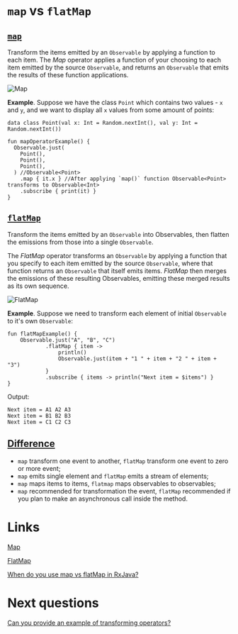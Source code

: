 # `map` vs `flatMap`

## [`map`](https://reactivex.io/documentation/operators/map.html)
Transform the items emitted by an `Observable` by applying a function to each item. The *Map* operator applies a function of your choosing to each item emitted by the source `Observable`, and returns an `Observable` that emits the results of these function applications.

![](./res/transforming_map.png "Map")

**Example**. Suppose we have the class `Point` which contains two values - `x` and `y`, and we want to display all `x` values from some amount of points: 
```
data class Point(val x: Int = Random.nextInt(), val y: Int = Random.nextInt())

fun mapOperatorExample() {
  Observable.just(
    Point(),
    Point(),
    Point(),
  ) //Observable<Point>
    .map { it.x } //After applying `map()` function Observable<Point> transforms to Observable<Int>
    .subscribe { print(it) }
}
```

## [`flatMap`](https://reactivex.io/documentation/operators/flatmap.html)
Transform the items emitted by an `Observable` into Observables, then flatten the emissions from those into a single `Observable`.

The *FlatMap* operator transforms an `Observable` by applying a function that you specify to each item emitted by the source `Observable`, where that function returns an `Observable` that itself emits items. *FlatMap* then merges the emissions of these resulting Observables, emitting these merged results as its own sequence.

![](./res/transforming_flatMap.png "FlatMap")

**Example**. Suppose we need to transform each element of initial `Observable` to it's own `Observable`: 

```
fun flatMapExample() {
    Observable.just("A", "B", "C")
            .flatMap { item ->
                println()
                Observable.just(item + "1 " + item + "2 " + item + "3")
            }
            .subscribe { items -> println("Next item = $items") }
}
```

Output:
```
Next item = A1 A2 A3
Next item = B1 B2 B3
Next item = C1 C2 C3
```

## [Difference](https://stackoverflow.com/questions/22847105/when-do-you-use-map-vs-flatmap-in-rxjava)
- `map` transform one event to another, `flatMap` transform one event to zero or more event;
- `map` emits single element and `flatMap` emits a stream of elements;
- `map` maps items to items, `flatmap` maps observables to observables;
- `map` recommended for transformation the event, `flatMap` recommended if you plan to make an asynchronous call inside the method.

# Links
[Map](https://reactivex.io/documentation/operators/map.html)

[FlatMap](https://reactivex.io/documentation/operators/flatmap.html)

[When do you use map vs flatMap in RxJava?](https://stackoverflow.com/questions/22847105/when-do-you-use-map-vs-flatmap-in-rxjava)

# Next questions
[Can you provide an example of transforming operators?](https://github.com/Kirchhoff-/Android-Interview-Questions/blob/master/Rx/Give%20example%20of%20transforming%20operators.md)

